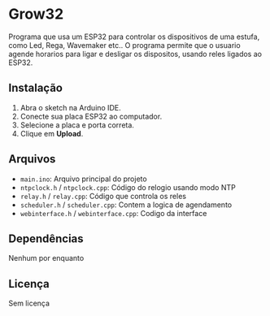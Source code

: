 # Grow32

Programa que usa um ESP32 para controlar os dispositivos de uma estufa, como Led, Rega, Wavemaker etc..
O programa permite que o usuario agende horarios para ligar e desligar os dispositos, usando reles ligados ao ESP32.

## Instalação

1. Abra o sketch na Arduino IDE.
2. Conecte sua placa ESP32 ao computador.
3. Selecione a placa e porta correta.
4. Clique em **Upload**.

## Arquivos

- `main.ino`: Arquivo principal do projeto
- `ntpclock.h` / `ntpclock.cpp`: Código do relogio usando modo NTP
- `relay.h` / `relay.cpp`: Código que controla os reles
- `scheduler.h` / `scheduler.cpp`: Contem a logica de agendamento
- `webinterface.h` / `webinterface.cpp`: Codigo da interface

## Dependências

Nenhum por enquanto

## Licença

Sem licença
